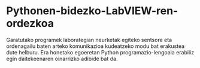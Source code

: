 # Pythonen-bidezko-LabVIEW-ren-ordezkoa
Garatutako programek laborategian neurketak egiteko sentsore eta ordenagailu baten arteko komunikazioa kudeatzeko modu bat erakustea dute helburu. Era honetako egoeretan Python programazio-lengoaia erabiliz egin daitekeenaren oinarrizko adibide bat da.
